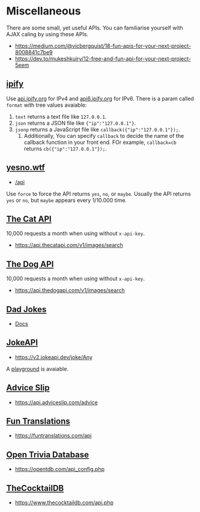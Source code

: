 # Miscellaneous

There are some small, yet useful APIs. You can familiarise yourself with AJAX caling by using these APIs.

* <https://medium.com/@vicbergquist/18-fun-apis-for-your-next-project-8008841c7be9>
* <https://dev.to/mukeshkuiry/12-free-and-fun-api-for-your-next-project-5eem>

## [ipify](https://api.ipify.org)

Use [api.ipify.org](https://api.ipify.org) for IPv4 and [api6.ipify.org](https://api6.ipify.org) for IPv6. There is a param called `format` with tree values avaiable:

1. `text` returns a text file like `127.0.0.1`.
2. `json` returns a JSON file like `{"ip":"127.0.0.1"}`.
3. `jsonp` returns a JavaScript file like `callback({"ip":"127.0.0.1"});`.
    1. Additionally, You can specify `callback` to decide the name of the callback function in your front end. FOr example, `callback=cb` returns `cb({"ip":"127.0.0.1"});`.

## [yesno.wtf](https://yesno.wtf)

* [/api](https://yesno.wtf/api)

Use `force` to force the API returns `yes`, `no`, or `maybe`. Usually the API returns `yes` or `no`, but `maybe` appears every 1/10.000 time.

## [The Cat API](https://thecatapi.com)

10,000 requests a month when using without `x-api-key`.

* <https://api.thecatapi.com/v1/images/search>

## [The Dog API](https://thedogapi.com)

10,000 requests a month when using without `x-api-key`.

* <https://api.thedogapi.com/v1/images/search>

## [Dad Jokes](https://www.dadjokes.io)

* [Docs](https://www.dadjokes.io/documentation/getting-started)

## [JokeAPI](https://v2.jokeapi.dev)

* <https://v2.jokeapi.dev/joke/Any>

A [playground](https://v2.jokeapi.dev/#try-it) is avaiable.

## [Advice Slip](https://api.adviceslip.com)

* <https://api.adviceslip.com/advice>

## [Fun Translations](https://funtranslations.com)

* <https://funtranslations.com/api>

## [Open Trivia Database](https://opentdb.com)

* <https://opentdb.com/api_config.php>

## [TheCocktailDB](https://www.thecocktaildb.com)

* <https://www.thecocktaildb.com/api.php>
